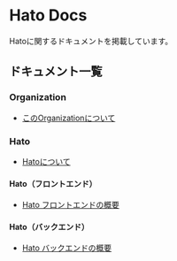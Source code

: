 # Hato Docs

Hatoに関するドキュメントを掲載しています。

## ドキュメント一覧

### Organization

- [このOrganizationについて](about_org.md)

### Hato

- [Hatoについて](about_hato.md)

#### Hato（フロントエンド）

- [Hato フロントエンドの概要](hato_front/index.md)

#### Hato（バックエンド）

- [Hato バックエンドの概要](hato_api/index.md)
